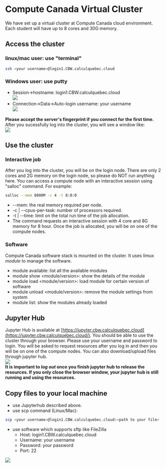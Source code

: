 # Compute Canada Virtual Cluster
We have set up a virtual cluster at Compute Canada cloud environment. Each student will have up to 8 cores and 30G memory.
## Access the cluster
### linux/mac user: use "terminal"

```bash
ssh <your username>@login1.CBW.calculquebec.cloud
```
### Windows user: use putty

- Session->hostname: login1.CBW.calculquebec.cloud</br>
![](https://github.com/bioinformatics-ca/RNAseq_2020/blob/master/putty_host.png)
- Connection->Data->Auto-login username: your username</br>
![](https://github.com/bioinformatics-ca/RNAseq_2020/blob/master/putty_user.png)

**Please accept the server's fingerprint if you connect for the first time.** After you sucessfully log into the cluster, you will see a window like:</br>
![](https://github.com/bioinformatics-ca/RNAseq_2020/blob/master/putty_login.png)

## Use the cluster

### Interactive job

After you log into the cluster, you will be on the login node. There are only 2 cores and 2G memory on the login node, so please do NOT run anything here. You can access a compute node with an interactive session using "salloc" command. For example:

```bash
salloc --mem 8000M -c 4 -t 8:0:0
```

- --mem: the real memory required per node.
- -c | --cpus-per-task: number of processors required.
- -t | --time: limit on the total run time of the job allocation.
- The command requests an interactive session with 4 core and 8G memory for 8 hour. Once the job is allocated, you will be on one of the compute nodes.

### Software

Compute Canada software stack is mounted on the cluster. It uses limux *module* to manage the software. 

- module available: list all the available modules
- module show <module/version>: show the details of the module
- module load <module/version>: load module for certain version of software
- module unload <module/version>: remove the module settings from system
- module list: show the modules already loaded

## Jupyter Hub

Jupyter Hub is available at [https://jupyter.cbw.calculquebec.cloud](https://jupyter.cbw.calculquebec.cloud/). You should be able to use the cluster through your browser. Please use your username and password to login. You will be asked to request resources after you log in and then you will be on one of the compute nodes. You can also download/upload files through jupyter hub.</br>
![](https://github.com/bioinformatics-ca/RNAseq_2020/blob/master/jupyter.png)</br>
**It is important to __*log out*__ once you finish jupyter hub to release the resources. If you only close the browser window, your jupyter hub is still running and using the resources.**

## Copy files to your local machine
- use Jupyterhub described above.
- use scp command (Linux/Mac): 
```bash
scp <your username>@login1.CBW.calculquebec.cloud:<path to your file> .
```
- use software which supports sftp like FileZilla
    + Host: login1.CBW.calculquebec.cloud
    + Username: your username
    + Password: your password
    + Port: 22

![](https://github.com/bioinformatics-ca/HTseq_2020/blob/master/filezilla.png)
